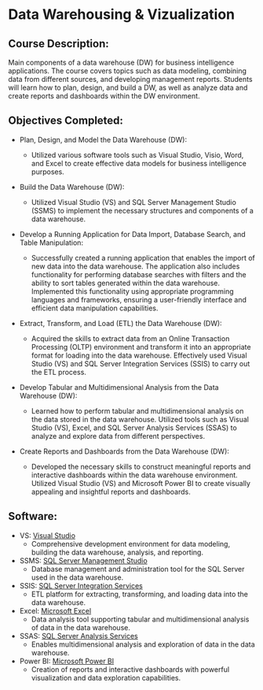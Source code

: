 # Data Warehousing & Vizualization

## Course Description:
Main components of a data warehouse (DW) for business intelligence applications. The course covers topics such as data modeling, combining data from different sources, and developing management reports. Students will learn how to plan, design, and build a DW, as well as analyze data and create reports and dashboards within the DW environment.

## Objectives Completed:
- Plan, Design, and Model the Data Warehouse (DW):
  - Utilized various software tools such as Visual Studio, Visio, Word, and Excel to create effective data models for business intelligence purposes.

- Build the Data Warehouse (DW):
  - Utilized Visual Studio (VS) and SQL Server Management Studio (SSMS) to implement the necessary structures and components of a data warehouse.

- Develop a Running Application for Data Import, Database Search, and Table Manipulation:
  - Successfully created a running application that enables the import of new data into the data warehouse. The application also includes functionality for performing database searches with filters and the ability to sort tables generated within the data warehouse. Implemented this functionality using appropriate programming languages and frameworks, ensuring a user-friendly interface and efficient data manipulation capabilities.

- Extract, Transform, and Load (ETL) the Data Warehouse (DW):
  - Acquired the skills to extract data from an Online Transaction Processing (OLTP) environment and transform it into an appropriate format for loading into the data warehouse. Effectively used Visual Studio (VS) and SQL Server Integration Services (SSIS) to carry out the ETL process.

- Develop Tabular and Multidimensional Analysis from the Data Warehouse (DW):
  - Learned how to perform tabular and multidimensional analysis on the data stored in the data warehouse. Utilized tools such as Visual Studio (VS), Excel, and SQL Server Analysis Services (SSAS) to analyze and explore data from different perspectives.

- Create Reports and Dashboards from the Data Warehouse (DW):
  - Developed the necessary skills to construct meaningful reports and interactive dashboards within the data warehouse environment. Utilized Visual Studio (VS) and Microsoft Power BI to create visually appealing and insightful reports and dashboards.


## Software:
- VS: [Visual Studio](TBA)
  - Comprehensive development environment for data modeling, building the data warehouse, analysis, and reporting.
- SSMS: [SQL Server Management Studio](TBA)
  - Database management and administration tool for the SQL Server used in the data warehouse.
- SSIS: [SQL Server Integration Services](TBA)
  - ETL platform for extracting, transforming, and loading data into the data warehouse.
- Excel: [Microsoft Excel](TBA)
  - Data analysis tool supporting tabular and multidimensional analysis of data in the data warehouse.
- SSAS: [SQL Server Analysis Services](TBA)
  - Enables multidimensional analysis and exploration of data in the data warehouse.
- Power BI: [Microsoft Power BI](TBA)
  - Creation of reports and interactive dashboards with powerful visualization and data exploration capabilities.

